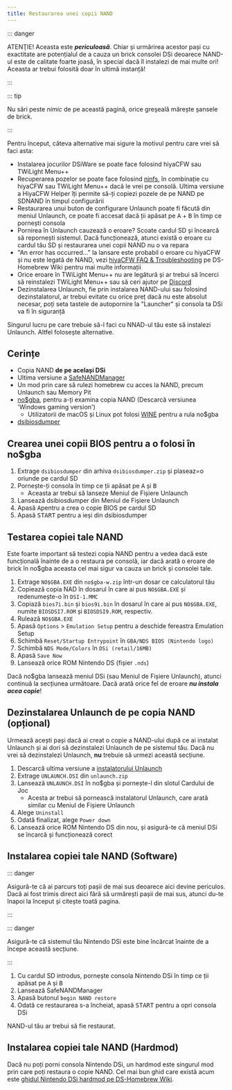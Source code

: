 ```yaml
---
title: Restaurarea unei copii NAND
---
```


::: danger

ATENŢIE! Aceasta este ***periculoasă***. Chiar și urmărirea acestor pași cu exactitate are potențialul de a cauza un brick consolei DSi deoarece NAND-ul este de calitate foarte joasă, în special dacă îl instalezi de mai multe ori! Aceasta ar trebui folosită doar în ultimă instanță!

:::

::: tip

Nu sări peste *nimic* de pe această pagină, orice greșeală mărește șansele de brick.

:::

Pentru început, câteva alternative mai sigure la motivul pentru care vrei să faci asta:
- Instalarea jocurilor DSiWare se poate face folosind hiyaCFW sau TWiLight Menu++
- Recuperarea pozelor se poate face folosind [ninfs](https://github.com/ihaveamac/ninfs/releases), în combinație cu hiyaCFW sau TWiLight Menu++ dacă le vrei pe consolă. Ultima versiune a HiyaCFW Helper îți permite să-ți copiezi pozele de pe NAND pe SDNAND în timpul configurării
- Restaurarea unui buton de configurare Unlaunch poate fi făcută din meniul Unlaunch, ce poate fi accesat dacă ții apăsat pe <kbd class="face">A</kbd> + <kbd class="face">B</kbd> în timp ce pornești consola
- Pornirea în Unlaunch cauzează o eroare? Scoate cardul SD și încearcă să repornești sistemul. Dacă funcționează, atunci există o eroare cu cardul tău SD și restaurarea unei copii NAND nu o va repara
- "An error has occurred..." la lansare este probabil o eroare cu hiyaCFW și nu este legată de NAND, vezi [hiyaCFW FAQ & Troubleshooting](https://wiki.ds-homebrew.com/hiyacfw/faq) pe DS-Homebrew Wiki pentru mai multe informații
- Orice eroare în TWiLight Menu++ nu are legătură și ar trebui să încerci să reinstalezi TWiLight Menu++ sau să ceri ajutor pe [Discord](https://ds-homebrew.com/discord)
- Dezinstalarea Unlaunch, fie prin instalarea NAND-ului sau folosind dezinstalatorul, ar trebui evitate cu orice preț dacă nu este absolut necesar, poți seta tastele de autopornire la "Launcher" și consola ta DSi va fi în siguranță

Singurul lucru pe care trebuie să-l faci cu NNAD-ul tău este să instalezi Unlaunch. Altfel folosește alternative.

## Cerințe
- Copia NAND **de pe același DSi**
- Ultima versiune a [SafeNANDManager](https://github.com/DS-Homebrew/SafeNANDManager/releases/latest/download/SafeNANDManager.nds)
- Un mod prin care să rulezi homebrew cu acces la NAND, precum Unlaunch sau Memory Pit
- [no$gba](https://problemkaputt.de/gba.htm), pentru a-ți examina copia NAND (Descarcă versiunea 'Windows gaming version')
   - Utilizatorii de macOS și Linux pot folosi [WINE](https://winehq.org) pentru a rula no$gba
- [dsibiosdumper](http://melonds.kuribo64.net/downloads/dsibiosdumper.7z)

## Crearea unei copii BIOS pentru a o folosi în no$gba
1. Extrage `dsibiosdumper` din arhiva `dsibiosdumper.zip` și plaseaz=o oriunde pe cardul SD
2. Pornește-ți consola în timp ce ții apăsat pe <kbd class="face">A</kbd> și <kbd class="face">B</kbd>
   - Aceasta ar trebui să lanseze Meniul de Fișiere Unlaunch
3. Lansează dsibiosdumper din Meniul de Fișiere Unlaunch
4. Apasă <kbd class="face">A</kbd>pentru a crea o copie BIOS pe cardul SD
5. Apasă <kbd>START</kbd> pentru a ieși din dsibiosdumper

## Testarea copiei tale NAND
Este foarte important să testezi copia NAND pentru a vedea dacă este funcțională înainte de a o restaura pe consolă, iar dacă arată o eroare de brick în no$gba aceasta cel mai sigur va cauza un brick și consolei tale.
1. Extrage `NO$GBA.EXE` din `no$gba-w.zip` într-un dosar ce calculatorul tău
2. Copiează copia NAD în dosarul în care ai pus `NO$GBA.EXE` și redenumește-o în `DSI-1.MMC`
3. Copiază `bios7i.bin` și `bios9i.bin` în dosarul în care ai pus `NO$GBA.EXE`, numite `BIOSDSI7.ROM` și `BIOSDSI9.ROM`, respectiv.
4. Rulează `NO$GBA.EXE`
5. Apasă `Options` > `Emulation Setup` pentru a deschide fereastra Emulation Setup
6. Schimbă `Reset/Startup Entrypoint` în `GBA/NDS BIOS (Nintendo logo)`
7. Schimbă `NDS Mode/Colors` în `DSi (retail/16MB)`
8. Apasă `Save Now`
9. Lansează orice ROM Nintendo DS (fișier `.nds`)

Dacă no$gba lansează meniul DSi (sau Meniul de Fișiere Unlaunch), atunci continuă la secțiunea următoare. Dacă arată orice fel de eroare ***nu instala acea copie***!

## Dezinstalarea Unlaunch de pe copia NAND (opțional)
Urmează acești pași dacă ai creat o copie a NAND-ului după ce ai instalat Unlaunch și ai dori să dezinstalezi Unlaunch de pe sistemul tău. Dacă nu vrei să dezinstalezi Unlaunch, **nu** trebuie să urmezi această secțiune.
1. Descarcă ultima versiune a [instalatorului Unlaunch](https://problemkaputt.de/unlaunch.zip)
1. Extrage `UNLAUNCH.DSI` din `unlaunch.zip`
1. Lansează `UNLAUNCH.DSI` în no$gba și pornește-l din slotul Cardului de Joc
   - Acesta ar trebui să pornească instalatorul Unlaunch, care arată similar cu Meniul de Fișiere Unlaunch
1. Alege `Uninstall`
1. Odată finalizat, alege `Power down`
1. Lansează orice ROM Nintendo DS din nou, și asigură-te că meniul DSi se încarcă și funcționează corect

## Instalarea copiei tale NAND (Software)

::: danger

Asigură-te că ai parcurs toți pașii de mai sus deoarece aici devine periculos. Dacă ai fost trimis direct aici fără să urmărești pașii de mai sus, atunci du-te înapoi la început și citește toată pagina.

:::

::: danger

Asigură-te că sistemul tău Nintendo DSi este bine încărcat înainte de a începe această secțiune.

:::

1. Cu cardul SD introdus, pornește consola Nintendo DSi în timp ce ții apăsat pe <kbd class="face">A</kbd> și <kbd class="face">B</kbd>
3. Lansează SafeNANDManager
4. Apasă butonul `begin NAND restore`
6. Odată ce restaurarea s-a încheiat, apasă <kbd>START</kbd> pentru a opri consola DSi

NAND-ul tău ar trebui să fie restaurat.

## Instalarea copiei tale NAND (Hardmod)
Dacă nu poți porni consola Nintendo DSi, un hardmod este singurul mod prin care poți restaura o copie NAND. Cel mai bun ghid care există acum este [ghidul Nintendo DSi hardmod pe DS-Homebrew Wiki](https://wiki.ds-homebrew.com/ds-index/hardmod#nintendo-dsi).
